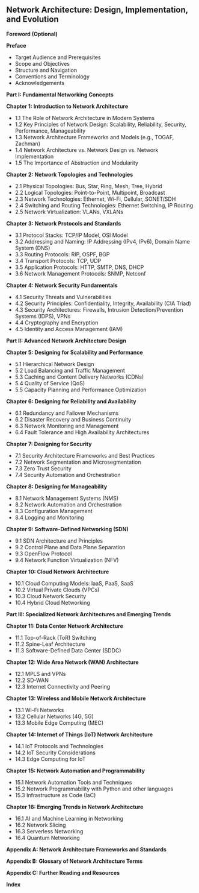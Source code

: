 ## Network Architecture: Design, Implementation, and Evolution

**Foreword (Optional)**

**Preface**

*   Target Audience and Prerequisites
*   Scope and Objectives
*   Structure and Navigation
*   Conventions and Terminology
*   Acknowledgements

**Part I: Fundamental Networking Concepts**

**Chapter 1: Introduction to Network Architecture**

*   1.1 The Role of Network Architecture in Modern Systems
*   1.2 Key Principles of Network Design: Scalability, Reliability, Security, Performance, Manageability
*   1.3 Network Architecture Frameworks and Models (e.g., TOGAF, Zachman)
*   1.4 Network Architecture vs. Network Design vs. Network Implementation
*   1.5 The Importance of Abstraction and Modularity

**Chapter 2: Network Topologies and Technologies**

*   2.1 Physical Topologies: Bus, Star, Ring, Mesh, Tree, Hybrid
*   2.2 Logical Topologies: Point-to-Point, Multipoint, Broadcast
*   2.3 Network Technologies: Ethernet, Wi-Fi, Cellular, SONET/SDH
*   2.4 Switching and Routing Technologies: Ethernet Switching, IP Routing
*   2.5 Network Virtualization: VLANs, VXLANs

**Chapter 3: Network Protocols and Standards**

*   3.1 Protocol Stacks: TCP/IP Model, OSI Model
*   3.2 Addressing and Naming: IP Addressing (IPv4, IPv6), Domain Name System (DNS)
*   3.3 Routing Protocols: RIP, OSPF, BGP
*   3.4 Transport Protocols: TCP, UDP
*   3.5 Application Protocols: HTTP, SMTP, DNS, DHCP
*   3.6 Network Management Protocols: SNMP, Netconf

**Chapter 4: Network Security Fundamentals**

*   4.1 Security Threats and Vulnerabilities
*   4.2 Security Principles: Confidentiality, Integrity, Availability (CIA Triad)
*   4.3 Security Architectures: Firewalls, Intrusion Detection/Prevention Systems (IDPS), VPNs
*   4.4 Cryptography and Encryption
*   4.5 Identity and Access Management (IAM)

**Part II: Advanced Network Architecture Design**

**Chapter 5: Designing for Scalability and Performance**

*   5.1 Hierarchical Network Design
*   5.2 Load Balancing and Traffic Management
*   5.3 Caching and Content Delivery Networks (CDNs)
*   5.4 Quality of Service (QoS)
*   5.5 Capacity Planning and Performance Optimization

**Chapter 6: Designing for Reliability and Availability**

*   6.1 Redundancy and Failover Mechanisms
*   6.2 Disaster Recovery and Business Continuity
*   6.3 Network Monitoring and Management
*   6.4 Fault Tolerance and High Availability Architectures

**Chapter 7: Designing for Security**

*   7.1 Security Architecture Frameworks and Best Practices
*   7.2 Network Segmentation and Microsegmentation
*   7.3 Zero Trust Security
*   7.4 Security Automation and Orchestration

**Chapter 8: Designing for Manageability**

*   8.1 Network Management Systems (NMS)
*   8.2 Network Automation and Orchestration
*   8.3 Configuration Management
*   8.4 Logging and Monitoring

**Chapter 9: Software-Defined Networking (SDN)**

*   9.1 SDN Architecture and Principles
*   9.2 Control Plane and Data Plane Separation
*   9.3 OpenFlow Protocol
*   9.4 Network Function Virtualization (NFV)

**Chapter 10: Cloud Network Architecture**

*   10.1 Cloud Computing Models: IaaS, PaaS, SaaS
*   10.2 Virtual Private Clouds (VPCs)
*   10.3 Cloud Network Security
*   10.4 Hybrid Cloud Networking

**Part III: Specialized Network Architectures and Emerging Trends**

**Chapter 11: Data Center Network Architecture**

*   11.1 Top-of-Rack (ToR) Switching
*   11.2 Spine-Leaf Architecture
*   11.3 Software-Defined Data Center (SDDC)

**Chapter 12: Wide Area Network (WAN) Architecture**

*   12.1 MPLS and VPNs
*   12.2 SD-WAN
*   12.3 Internet Connectivity and Peering

**Chapter 13: Wireless and Mobile Network Architecture**

*   13.1 Wi-Fi Networks
*   13.2 Cellular Networks (4G, 5G)
*   13.3 Mobile Edge Computing (MEC)

**Chapter 14: Internet of Things (IoT) Network Architecture**

*   14.1 IoT Protocols and Technologies
*   14.2 IoT Security Considerations
*   14.3 Edge Computing for IoT

**Chapter 15: Network Automation and Programmability**

*   15.1 Network Automation Tools and Techniques
*   15.2 Network Programmability with Python and other languages
*   15.3 Infrastructure as Code (IaC)

**Chapter 16: Emerging Trends in Network Architecture**

*   16.1 AI and Machine Learning in Networking
*   16.2 Network Slicing
*   16.3 Serverless Networking
*   16.4 Quantum Networking

**Appendix A: Network Architecture Frameworks and Standards**

**Appendix B: Glossary of Network Architecture Terms**

**Appendix C: Further Reading and Resources**

**Index**
